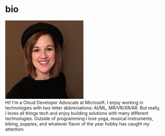 # bio
<img src="cassieb.png" height="250" width="250">
</br>
Hi! I'm a Cloud Developer Advocate at Microsoft. I enjoy working in technologies with two letter abbreviations: AI/ML, MR/VR/XR/AR. But really, I loves all things tech and enjoy building solutions with many different technologies. Outside of programming I love yoga, musical instruments, biking, puppies, and whatever flavor of the year hobby has caught my attention.
